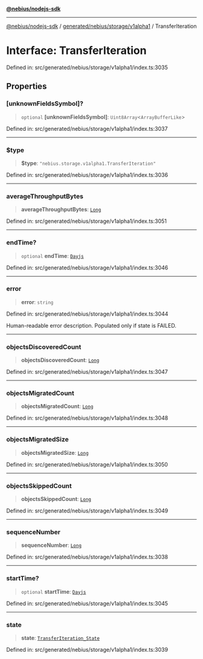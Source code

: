 [**@nebius/nodejs-sdk**](../../../../../README.md)

***

[@nebius/nodejs-sdk](../../../../../README.md) / [generated/nebius/storage/v1alpha1](../README.md) / TransferIteration

# Interface: TransferIteration

Defined in: src/generated/nebius/storage/v1alpha1/index.ts:3035

## Properties

### \[unknownFieldsSymbol\]?

> `optional` **\[unknownFieldsSymbol\]**: `Uint8Array`\<`ArrayBufferLike`\>

Defined in: src/generated/nebius/storage/v1alpha1/index.ts:3037

***

### $type

> **$type**: `"nebius.storage.v1alpha1.TransferIteration"`

Defined in: src/generated/nebius/storage/v1alpha1/index.ts:3036

***

### averageThroughputBytes

> **averageThroughputBytes**: [`Long`](../../../../../runtime/protos/core/classes/Long.md)

Defined in: src/generated/nebius/storage/v1alpha1/index.ts:3051

***

### endTime?

> `optional` **endTime**: [`Dayjs`](../../../../../runtime/protos/core/dayjs/classes/Dayjs.md)

Defined in: src/generated/nebius/storage/v1alpha1/index.ts:3046

***

### error

> **error**: `string`

Defined in: src/generated/nebius/storage/v1alpha1/index.ts:3044

Human-readable error description. Populated only if state is FAILED.

***

### objectsDiscoveredCount

> **objectsDiscoveredCount**: [`Long`](../../../../../runtime/protos/core/classes/Long.md)

Defined in: src/generated/nebius/storage/v1alpha1/index.ts:3047

***

### objectsMigratedCount

> **objectsMigratedCount**: [`Long`](../../../../../runtime/protos/core/classes/Long.md)

Defined in: src/generated/nebius/storage/v1alpha1/index.ts:3048

***

### objectsMigratedSize

> **objectsMigratedSize**: [`Long`](../../../../../runtime/protos/core/classes/Long.md)

Defined in: src/generated/nebius/storage/v1alpha1/index.ts:3050

***

### objectsSkippedCount

> **objectsSkippedCount**: [`Long`](../../../../../runtime/protos/core/classes/Long.md)

Defined in: src/generated/nebius/storage/v1alpha1/index.ts:3049

***

### sequenceNumber

> **sequenceNumber**: [`Long`](../../../../../runtime/protos/core/classes/Long.md)

Defined in: src/generated/nebius/storage/v1alpha1/index.ts:3038

***

### startTime?

> `optional` **startTime**: [`Dayjs`](../../../../../runtime/protos/core/dayjs/classes/Dayjs.md)

Defined in: src/generated/nebius/storage/v1alpha1/index.ts:3045

***

### state

> **state**: [`TransferIteration_State`](../type-aliases/TransferIteration_State.md)

Defined in: src/generated/nebius/storage/v1alpha1/index.ts:3039
